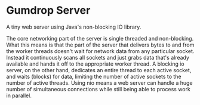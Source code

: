 # Gumdrop Server

A tiny web server using Java's non-blocking IO library.

The core networking part of the server is single threaded and non-blocking. What this means is that the part of the server
that delivers bytes to and from the worker threads doesn't wait for network data from any particular socket. Instead
it continuously scans all sockets and just grabs data that's already available and hands it off to the appropriate
worker thread. A blocking io server, on the other hand, dedicates an entire thread to each active socket, and waits
(blocks) for data, limiting the number of active sockets to the number of active threads. Using nio means a web server
can handle a huge number of simultaneous connections while still being able to process work in parallel.